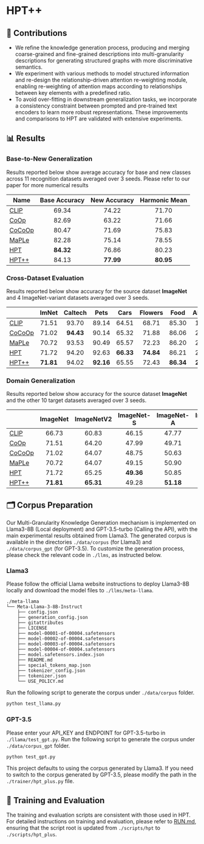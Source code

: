 # HPT++

## :rocket: Contributions

- We refine the knowledge generation process, producing and merging coarse-grained and fine-grained descriptions into multi-granularity descriptions for generating structured graphs with more discriminative semantics. 
- We experiment with various methods to model structured information and re-design the relationship-driven attention re-weighting module, enabling re-weighting of attention maps according to relationships between key elements with a predefined ratio. 
- To avoid over-fitting in downstream generalization tasks, we incorporate a consistency constraint between prompted and pre-trained text encoders to learn more robust representations. These improvements and comparisons to HPT are validated with extensive experiments.

## 📊 Results
### Base-to-New Generalization
Results reported below show average accuracy for base and new classes across 11 recognition datasets averaged over 3 seeds. Please refer to our paper for more numerical results

| Name                                       | Base Accuracy | New Accuracy | Harmonic Mean |
| ------------------------------------------ | :-----------: | :----------: | :-----------: |
| [CLIP](https://arxiv.org/abs/2103.00020)   |     69.34     |    74.22     |     71.70     |
| [CoOp](https://arxiv.org/abs/2109.01134)   |     82.69     |    63.22     |     71.66     |
| [CoCoOp](https://arxiv.org/abs/2203.05557) |     80.47     |    71.69     |     75.83     |
| [MaPLe](https://arxiv.org/abs/2210.03117)  |     82.28     |    75.14     |     78.55     |
| [HPT](https://arxiv.org/abs/2312.06323)    |   **84.32**   |    76.86     |     80.23     |
| [HPT++](https://arxiv.org/pdf/2408.14812)  |     84.13     |  **77.99**   |   **80.95**   |

### Cross-Dataset Evaluation

Results reported below show accuracy for the source dataset **ImageNet** and 4 ImageNet-variant datasets averaged over 3 seeds.

|                                            |   ImNet   |  Caltech  |   Pets    |   Cars    |  Flowers  |   Food    | Aircraft  |  SUN397   |    DTD    |  EuroSAT  |    UCF    | *Average* |
| ------------------------------------------ | :-------: | :-------: | :-------: | :-------: | :-------: | :-------: | :-------: | :-------: | :-------: | :-------: | :-------: | :-------: |
| [CLIP](https://arxiv.org/abs/2103.00020)   |   71.51   |   93.70   |   89.14   |   64.51   |   68.71   |   85.30   |   18.47   |   64.15   |   41.92   |   46.39   |   66.55   |   63.88   |
| [CoCoOp](https://arxiv.org/abs/2203.05557) |   71.02   | **94.43** |   90.14   |   65.32   |   71.88   |   86.06   |   22.94   |   67.36   |   45.73   |   45.37   |   68.21   |   65.74   |
| [MaPLe](https://arxiv.org/abs/2210.03117)  |   70.72   |   93.53   |   90.49   |   65.57   |   72.23   |   86.20   |   24.74   |   67.01   |   46.49   |   48.06   |   68.69   |   66.30   |
| [HPT](https://arxiv.org/abs/2312.06323)    |   71.72   |   94.20   |   92.63   | **66.33** | **74.84** |   86.21   |   25.68   |   68.75   |   50.87   |   47.36   |   70.50   |   67.74   |
| [HPT++](https://arxiv.org/pdf/2408.14812)  | **71.81** |   94.02   | **92.16** |   65.55   |   72.43   | **86.34** | **28.60** | **68.78** | **51.02** | **50.76** | **70.53** | **68.02** |

### Domain Generalization

Results reported below show accuracy for the source dataset **ImageNet** and the other 10 target datasets averaged over 3 seeds.

|                                            | ImageNet  | ImageNetV2 | ImageNet-S | ImageNet-A | ImageNet-R | *Average* |
| :----------------------------------------- | :-------: | :--------: | :--------: | :--------: | :--------: | :-------: |
| [CLIP](https://arxiv.org/abs/2103.00020)   |   66.73   |   60.83    |   46.15    |   47.77    |   73.96    |   57.17   |
| [CoOp](https://arxiv.org/abs/2109.01134)   |   71.51   |   64.20    |   47.99    |   49.71    |   75.21    |   59.28   |
| [CoCoOp](https://arxiv.org/abs/2203.05557) |   71.02   |   64.07    |   48.75    |   50.63    |   76.18    |   59.90   |
| [MaPLe](https://arxiv.org/abs/2210.03117)  |   70.72   |   64.07    |   49.15    |   50.90    |   76.98    |   60.26   |
| [HPT](https://arxiv.org/abs/2312.06323)    |   71.72   |   65.25    | **49.36**  |   50.85    |   77.38    |   60.71   |
| [HPT++](https://arxiv.org/pdf/2408.14812)  | **71.81** | **65.31**  |   49.28    | **51.18**  | **77.52**  | **60.82** |

## 🗂️ Corpus Preparation

Our Multi-Granularity Knowledge Generation mechanism is implemented on Llama3-8B (Local deployment) and GPT-3.5-turbo (Calling the API), with the main experimental results obtained from Llama3. The generated corpus is available in the directories `./data/corpus` (for Llama3) and `./data/corpus_gpt` (for GPT-3.5). To customize the generation process, please check the relevant code in `./llms`, as instructed below.

### Llama3

Please follow the official Llama website instructions to deploy Llama3-8B locally and download the model files to `./llms/meta-llama`.

```
./meta-llama
└── Meta-Llama-3-8B-Instruct
    ├── config.json
    ├── generation_config.json
    ├── gitattributes
    ├── LICENSE
    ├── model-00001-of-00004.safetensors
    ├── model-00002-of-00004.safetensors
    ├── model-00003-of-00004.safetensors
    ├── model-00004-of-00004.safetensors
    ├── model.safetensors.index.json
    ├── README.md
    ├── special_tokens_map.json
    ├── tokenizer_config.json
    ├── tokenizer.json
    └── USE_POLICY.md
```

Run the following script to generate the corpus under `./data/corpus` folder.

```bash
python test_llama.py
```

### GPT-3.5

Please enter your API_KEY and ENDPOINT for GPT-3.5-turbo in `./llama/test_gpt.py`. Run the following script to generate the corpus under `./data/corpus_gpt` folder.

```bash
python test_gpt.py
```

This project defaults to using the corpus generated by Llama3. If you need to switch to the corpus generated by GPT-3.5, please modify the path in the `./trainer/hpt_plus.py` file.

## 🧪 Training and Evaluation

The training and evaluation scripts are consistent with those used in HPT. For detailed instructions on training and evaluation, please refer to [RUN.md](https://chat.deepseek.com/a/chat/s/docs/RUN.md), ensuring that the script root is updated from `./scripts/hpt` to `./scripts/hpt_plus`.
